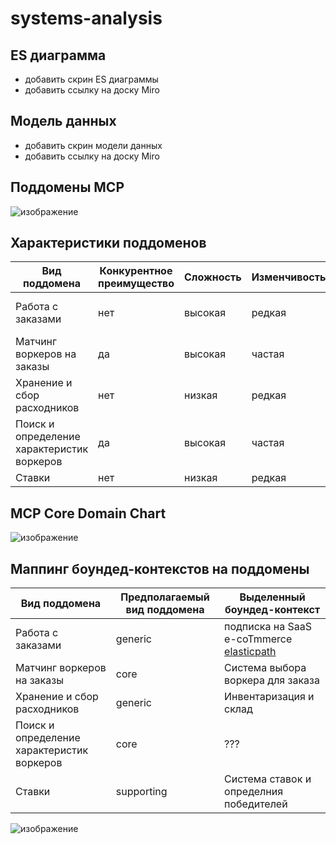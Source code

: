 # systems-analysis

## ES диаграмма
 - добавить скрин ES диаграммы
 - добавить ссылку на доску Miro


## Модель данных
 - добавить скрин модели данных
 - добавить ссылку на доску Miro


## Поддомены MCP

![изображение](https://github.com/mechanicalmachine/systems-analysis/assets/30704273/f8db15dc-3859-497e-8d32-bd80ecc7d0af)


## Характеристики поддоменов

| Вид поддомена                                 | Конкурентное преимущество     | Сложность         | Изменчивость        | Варианты реализации     | Интерес проблемы       | Предполагаемый вид поддомена      |
|-----------------------------------------------|-------------------------------|-------------------|---------------------|-------------------------|------------------------|-----------------------------------|
| Работа с заказами                             | нет                           | высокая           | редкая              | купить готовое решение  | низкий                 | generic                           |
| Матчинг воркеров на заказы                    | да                            | высокая           | частая              | ???                     | высокий                | core                              |
| Хранение и сбор расходников                   | нет                           | низкая            | редкая              | ???                     | низкий                 | generic                           |
| Поиск и определение характеристик воркеров    | да                            | высокая           | частая              | ???                     | высокий                | core                              |
| Ставки                                        | нет                           | низкая            | редкая              | ???                     | низкий                 | supporting                        |


## MCP Core Domain Chart

![изображение](https://github.com/mechanicalmachine/systems-analysis/assets/30704273/39c22515-55a8-4701-b251-3b54c1c9e233)


## Маппинг боундед-контекстов на поддомены

| Вид поддомена                                 | Предполагаемый вид поддомена      | Выделенный боундед-контекст                                                 |
|-----------------------------------------------|-----------------------------------|-----------------------------------------------------------------------------|
| Работа с заказами                             | generic                           | подписка на SaaS e-coTmmerce [elasticpath](https://www.elasticpath.com/)    |
| Матчинг воркеров на заказы                    | core                              | Система выбора воркера для заказа                                           |
| Хранение и сбор расходников                   | generic                           | Инвентаризация и склад                                                      |
| Поиск и определение характеристик воркеров    | core                              | ???                                                                         |
| Ставки                                        | supporting                        | Система ставок и определния победителей                                     |

![изображение](https://github.com/mechanicalmachine/systems-analysis/assets/30704273/645b1216-f6f2-40f6-8b4a-d0041a9ee475)

